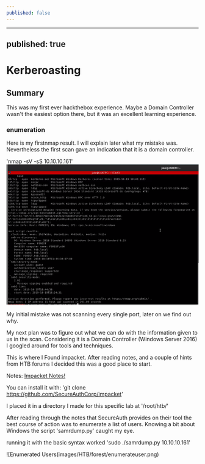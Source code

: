 ```yaml
---
published: false
---
```

---
published: true
---

# Kerberoasting

## Summary

This was my first ever hackthebox experience. Maybe a Domain Controller wasn't the easiest option there, but it was an excellent learning experience.

### enumeration

Here is my firstnmap result. I will explain later what my mistake was. Nevertheless the first scan gave an indication that it is a domain controller.

'nmap -sV -sS 10.10.10.161'
![nmap1](images/HTB/forest/nmap1.png)

My initial mistake was not scanning every single port, later on we find out why.

My next plan was to figure out what we can do with the information given to us in the scan. Considering it is a Domain Controller (Windows Server 2016) I googled around for tools and techniques.

This is where I Found impacket. After reading notes, and a couple of hints from HTB forums I decided this was a good place to start.

Notes: [Impacket Notes!](https://www.secureauth.com/labs/open-source-tools/impacket)

You can install it with:
'git clone https://github.com/SecureAuthCorp/impacket'

I placed it in a directory I made for this specific lab at '/root/htb/'

After reading through the notes that SecureAuth provides on their tool the best course of action was to enumerate a list of users. Knowing a bit about Windows the script 'samrdump.py' caught my eye.

running it with the basic syntax worked 'sudo ./samrdump.py 10.10.10.161'

![Enumerated Users(images/HTB/forest/enumerateuser.png)
